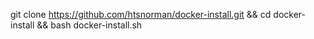 git clone https://github.com/htsnorman/docker-install.git && cd docker-install && bash docker-install.sh

